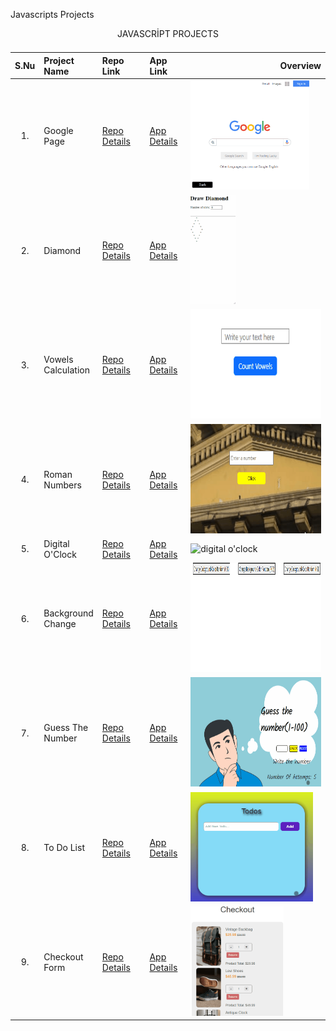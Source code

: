 Javascripts Projects

<table class="table">
  <caption>JAVASCRİPT PROJECTS<caption>
  <thead>
    <tr>
      <th>S.Nu</td>
      <th align="left" width="15%">Project Name</th>
      <th align="left" width="15%">Repo Link</th>
      <th align="left">App Link</th>
      <th align="right">Overview</th>
    </tr>
  </thead>
  <tbody>
    <tr>
      <td align=center >1.</td>
      <td>Google Page</td>
      <td><a href="https://github.com/Tolga-Han-Yilmaz/google-landing-project" target="_blank">Repo Details</td>
      <td><a href="https://tolga-han-yilmaz.github.io/google-landing-project/" target="_blank">App Details</td>
      <td><img src="./img/1-google.gif" alt="google" height="175px"></td>
    </tr>
    <tr>
      <td align=center >2.</td>
      <td>Diamond</td>
      <td><a href="https://github.com/Tolga-Han-Yilmaz/Diamond_Javascript" target="_blank">Repo Details</td>
      <td><a href="https://tolga-han-yilmaz.github.io/Diamond_Javascript/" target="_blank">App Details</td>
      <td><img src="./img/2-diamond.gif" alt="alis-veris" height="175px"></td>
    </tr>
    <tr>
      <td align=center >3.</td>
      <td>Vowels Calculation</td>
      <td><a href="https://github.com/Tolga-Han-Yilmaz/Vowels" target="_blank">Repo Details</td>
      <td><a href="https://tolga-han-yilmaz.github.io/Vowels/" target="_blank">App Details</td>
      <td><img src="./img/3-vowels.gif" alt="vowels" height="175px"></td>
    </tr>
    <tr>
      <td align=center >4.</td>
      <td>Roman Numbers</td>
      <td><a href="https://github.com/Tolga-Han-Yilmaz/Roman_Numbers" target="_blank">Repo Details</td>
      <td><a href="https://tolga-han-yilmaz.github.io/Roman_Numbers/" target="_blank">App Details</td>
      <td><img src="./img/4-roman.gif" alt="roman numbers" height="175px"></td>
    </tr>
    <tr>
      <td align=center >5.</td>
      <td>Digital O'Clock</td>
      <td><a href="https://github.com/Tolga-Han-Yilmaz/Digital_O-Clock" target="_blank">Repo Details</td>
      <td><a href="https://tolga-han-yilmaz.github.io/Digital_O-Clock/" target="_blank">App Details</td>
      <td><img src="./img/5-digital.gif" alt="digital o'clock" height="175px"></td>
    </tr>
    <tr>
      <td align=center >6.</td>
      <td>Background Change</td>
      <td><a href="https://github.com/Tolga-Han-Yilmaz/Background_Change" target="_blank">Repo Details</td>
      <td><a href="https://tolga-han-yilmaz.github.io/Background_Change/" target="_blank">App Details</td>
      <td><img src="./img/6-background.gif" alt="background" height="175px"></td>
    </tr>
    <tr>
      <td align=center >7.</td>
      <td>Guess The Number</td>
      <td><a href="https://github.com/Tolga-Han-Yilmaz/Guess_The_Number" target="_blank">Repo Details</td>
      <td><a href="https://tolga-han-yilmaz.github.io/Guess_The_Number/" target="_blank">App Details</td>
      <td><img src="./img/7-guess.gif" alt="guess the number" height="175px"></td>
    </tr>
    <tr>
      <td align=center >8.</td>
      <td>To Do List</td>
      <td><a href="https://github.com/Tolga-Han-Yilmaz/Todo_basic" target="_blank">Repo Details</td>
      <td><a href="https://tolga-han-yilmaz.github.io/Todo_basic/" target="_blank">App Details</td>
      <td><img src="./img/8-todo.gif" alt="todo" height="175px"></td>
    </tr>
    <tr>
      <td align=center >9.</td>
      <td>Checkout Form</td>
      <td><a href="https://github.com/Tolga-Han-Yilmaz/Checkout_Form" target="_blank">Repo Details</td>
      <td><a href="https://tolga-han-yilmaz.github.io/Checkout_Form/" target="_blank">App Details</td>
      <td><img src="./img/9-checkout.gif" alt="checkout" height="175px"></td>
    </tr>
  </tbody>
</table>